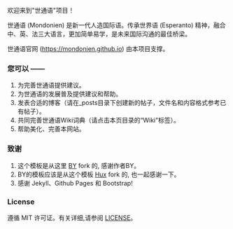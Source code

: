 欢迎来到"世通语"项目！

世通语 (Mondonien) 是新一代人造国际语。传承世界语 (Esperanto) 精神，融合中、英、法三大语言，更加简单易学，是未来国际沟通的最佳桥梁。

世通语官网 (https://mondonien.github.io) 由本项目支撑。

### 您可以 ——

1. 为完善世通语提供建议。
2. 为世通语的发展普及提供建议和帮助。
3. 发表合适的博客（请在_posts目录下创建新的帖子，文件名和内容格式参考已有帖子）。
4. 共同完善世通语Wiki词典（请点击本页目录的“Wiki"标签）。
5. 帮助美化、完善本网站。

### 致谢

1. 这个模板是从这里 [BY](https://github.com/qiubaiying/qiubaiying.github.io) fork 的, 感谢作者BY。 
2. BY的模板应该是从这个模板 [Hux](https://github.com/Huxpro/huxpro.github.io) fork 的, 也一起感谢一下。
3. 感谢 Jekyll、Github Pages 和 Bootstrap!

### License

遵循 MIT 许可证。有关详细,请参阅 [LICENSE](https://github.com/qiubaiying/qiubaiying.github.io/blob/master/LICENSE)。
